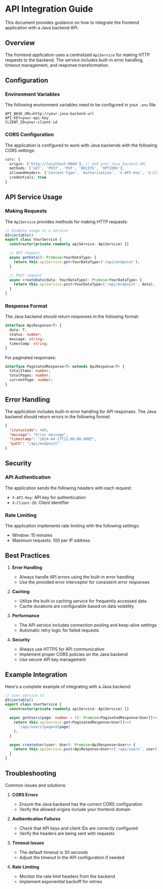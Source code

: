 # API Integration Guide

This document provides guidance on how to integrate the frontend application with a Java backend API.

## Overview

The frontend application uses a centralized `ApiService` for making HTTP requests to the backend. The service includes built-in error handling, timeout management, and response transformation.

## Configuration

### Environment Variables

The following environment variables need to be configured in your `.env` file:

```env
API_BASE_URL=http://your-java-backend-url
API_KEY=your-api-key
CLIENT_ID=your-client-id
```

### CORS Configuration

The application is configured to work with Java backends with the following CORS settings:

```typescript
cors: {
  origin: ['http://localhost:8080'], // Add your Java backend URL
  methods: ['GET', 'POST', 'PUT', 'DELETE', 'OPTIONS'],
  allowedHeaders: ['Content-Type', 'Authorization', 'X-API-Key', 'X-Client-ID'],
  credentials: true
}
```

## API Service Usage

### Making Requests

The `ApiService` provides methods for making HTTP requests:

```typescript
// Example usage in a service
@Injectable()
export class YourService {
  constructor(private readonly apiService: ApiService) {}

  // GET request
  async getData(): Promise<YourDataType> {
    return this.apiService.get<YourDataType>('/api/endpoint');
  }

  // POST request
  async createData(data: YourDataType): Promise<YourDataType> {
    return this.apiService.post<YourDataType>('/api/endpoint', data);
  }
}
```

### Response Format

The Java backend should return responses in the following format:

```typescript
interface ApiResponse<T> {
  data: T;
  status: number;
  message: string;
  timestamp: string;
}
```

For paginated responses:

```typescript
interface PaginatedResponse<T> extends ApiResponse<T> {
  totalItems: number;
  totalPages: number;
  currentPage: number;
}
```

## Error Handling

The application includes built-in error handling for API responses. The Java backend should return errors in the following format:

```json
{
  "statusCode": 400,
  "message": "Error message",
  "timestamp": "2024-04-17T12:00:00.000Z",
  "path": "/api/endpoint"
}
```

## Security

### API Authentication

The application sends the following headers with each request:
- `X-API-Key`: API key for authentication
- `X-Client-ID`: Client identifier

### Rate Limiting

The application implements rate limiting with the following settings:
- Window: 15 minutes
- Maximum requests: 100 per IP address

## Best Practices

1. **Error Handling**
   - Always handle API errors using the built-in error handling
   - Use the provided error interceptor for consistent error responses

2. **Caching**
   - Utilize the built-in caching service for frequently accessed data
   - Cache durations are configurable based on data volatility

3. **Performance**
   - The API service includes connection pooling and keep-alive settings
   - Automatic retry logic for failed requests

4. **Security**
   - Always use HTTPS for API communication
   - Implement proper CORS policies on the Java backend
   - Use secure API key management

## Example Integration

Here's a complete example of integrating with a Java backend:

```typescript
// user.service.ts
@Injectable()
export class UserService {
  constructor(private readonly apiService: ApiService) {}

  async getUsers(page: number = 1): Promise<PaginatedResponse<User[]>> {
    return this.apiService.get<PaginatedResponse<User[]>>(
      `/api/users?page=${page}`
    );
  }

  async createUser(user: User): Promise<ApiResponse<User>> {
    return this.apiService.post<ApiResponse<User>>('/api/users', user);
  }
}
```

## Troubleshooting

Common issues and solutions:

1. **CORS Errors**
   - Ensure the Java backend has the correct CORS configuration
   - Verify the allowed origins include your frontend domain

2. **Authentication Failures**
   - Check that API keys and client IDs are correctly configured
   - Verify the headers are being sent with requests

3. **Timeout Issues**
   - The default timeout is 30 seconds
   - Adjust the timeout in the API configuration if needed

4. **Rate Limiting**
   - Monitor the rate limit headers from the backend
   - Implement exponential backoff for retries 